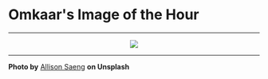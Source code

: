 # Omkaar's Image of the Hour

---

<div align="center">

<a href="https://unsplash.com/photos/soft-pink-and-blurred-abstract-design-yyKTrAbQGnM">
  <img src="https://images.unsplash.com/photo-1748164685045-87ea5700de2c?crop=entropy&cs=tinysrgb&fit=max&fm=jpg&ixid=M3w3NjA2Nzh8MHwxfHJhbmRvbXx8fHx8fHx8fDE3NDk5MzEyMDB8&ixlib=rb-4.1.0&q=80&w=1080" style="max-width:100%; height:auto;">
</a>



</div>

---

**Photo by** [Allison Saeng](https://unsplash.com/@allisonsaeng) **on Unsplash**
